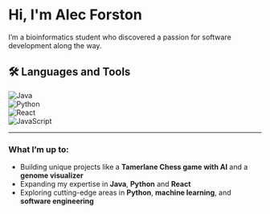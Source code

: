 # Hi, I'm Alec Forston

I’m a bioinformatics student who discovered a passion for software development along the way. 

## 🛠️ Languages and Tools  
![Java](https://img.shields.io/badge/-Java-007396?style=flat-square&logo=java&logoColor=white)  
![Python](https://img.shields.io/badge/-Python-3776AB?style=flat-square&logo=python&logoColor=white)  
![React](https://img.shields.io/badge/-React-61DAFB?style=flat-square&logo=react&logoColor=black)  
![JavaScript](https://img.shields.io/badge/-JavaScript-F7DF1E?style=flat-square&logo=javascript&logoColor=black)  

---

###  What I’m up to:  
- Building unique projects like a **Tamerlane Chess game with AI** and a **genome visualizer**  
- Expanding my expertise in **Java**, **Python** and **React**  
- Exploring cutting-edge areas in **Python**, **machine learning**, and **software engineering**  

